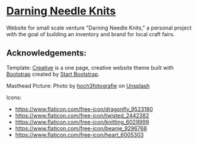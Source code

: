 # [Darning Needle Knits](https://darningneedleknits.com)

Website for small scale venture "Darning Needle Knits," a personal project with the goal of building an inventory and brand for local craft fairs. 

## Acknowledgements: 

Template: [Creative](https://startbootstrap.com/theme/creative/) is a one page, creative website theme built with [Bootstrap](https://getbootstrap.com/) created by [Start Bootstrap](https://startbootstrap.com/).

Masthead Picture: Photo by <a href="https://unsplash.com/@hoch3fotografie?utm_content=creditCopyText&utm_medium=referral&utm_source=unsplash">hoch3fotografie</a> on <a href="https://unsplash.com/photos/blue-damselfly-perched-on-green-leaf-in-close-up-photography-during-daytime-hysUqxXcQ-k?utm_content=creditCopyText&utm_medium=referral&utm_source=unsplash">Unsplash</a>

Icons: 
 - https://www.flaticon.com/free-icon/dragonfly_9523180
 - https://www.flaticon.com/free-icon/twisted_2442382
 - https://www.flaticon.com/free-icon/knitting_6029999
 - https://www.flaticon.com/free-icon/beanie_9296768
 - https://www.flaticon.com/free-icon/heart_6005303
